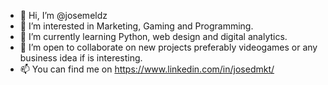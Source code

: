 - 👋 Hi, I’m @josemeldz
- 👀 I’m interested in Marketing, Gaming and Programming.
- 🌱 I’m currently learning Python, web design and digital analytics.
- 💞️ I’m open to collaborate on new projects preferably videogames or any business idea if is interesting. 
- 📫 You can find me on https://www.linkedin.com/in/josedmkt/

<!---
josemeldz/josemeldz is a ✨ special ✨ repository because its `README.md` (this file) appears on your GitHub profile.
You can click the Preview link to take a look at your changes.
--->
